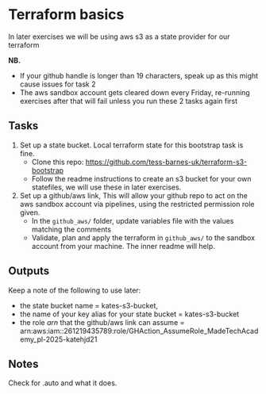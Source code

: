 # Terraform basics

In later exercises we will be using aws s3 as a state provider for our terraform

**NB.** 
- If your github handle is longer than 19 characters, speak up as this might cause issues for task 2
- The aws sandbox account gets cleared down every Friday, re-running exercises after that will fail unless you run these 2 tasks again first

## Tasks

1. Set up a state bucket. Local terraform state for this bootstrap task is fine.
   - Clone this repo: https://github.com/tess-barnes-uk/terraform-s3-bootstrap
   - Follow the readme instructions to create an s3 bucket for your own statefiles, we will use these in later exercises.
2. Set up a github/aws link, This will allow your github repo to act on the aws sandbox account via pipelines, using the restricted permission role given. 
   - In the `github_aws/` folder, update variables file with the values matching the comments  
   - Validate, plan and apply the terraform in `github_aws/` to the sandbox account from your machine. The inner readme will help.

## Outputs

Keep a note of the following to use later:
- the state bucket name = kates-s3-bucket,
- the name of your key alias for your state bucket = kates-s3-bucket
- the role *arn* that the github/aws link can assume = arn:aws:iam::261219435789:role/GHAction_AssumeRole_MadeTechAcademy_pl-2025-katehjd21

## Notes
Check for .auto and what it does.



